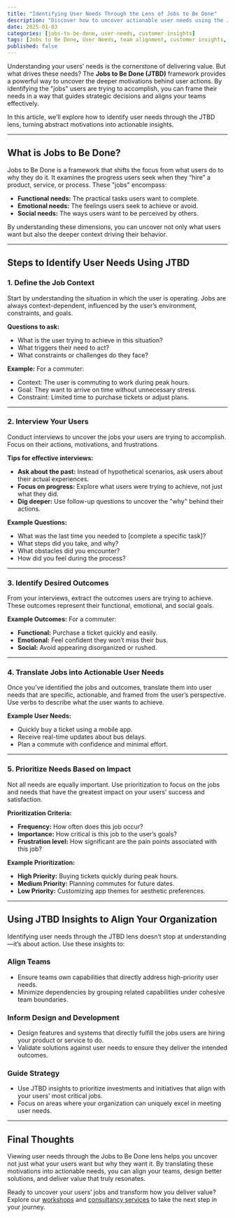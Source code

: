 ```yaml
---
title: "Identifying User Needs Through the Lens of Jobs to Be Done"
description: "Discover how to uncover actionable user needs using the Jobs to Be Done framework and align your organization to deliver meaningful value."
date: 2025-01-03
categories: [jobs-to-be-done, user-needs, customer-insights]
tags: [Jobs to Be Done, User Needs, team alignment, customer insights, organizational design]
published: false
---
```


Understanding your users’ needs is the cornerstone of delivering value. But what drives these needs? The **Jobs to Be Done (JTBD)** framework provides a powerful way to uncover the deeper motivations behind user actions. By identifying the "jobs" users are trying to accomplish, you can frame their needs in a way that guides strategic decisions and aligns your teams effectively.

In this article, we’ll explore how to identify user needs through the JTBD lens, turning abstract motivations into actionable insights.

---

## What is Jobs to Be Done?

Jobs to Be Done is a framework that shifts the focus from what users do to why they do it. It examines the progress users seek when they “hire” a product, service, or process. These "jobs" encompass:
- **Functional needs:** The practical tasks users want to complete.
- **Emotional needs:** The feelings users seek to achieve or avoid.
- **Social needs:** The ways users want to be perceived by others.

By understanding these dimensions, you can uncover not only what users want but also the deeper context driving their behavior.

---

## Steps to Identify User Needs Using JTBD

### 1. Define the Job Context

Start by understanding the situation in which the user is operating. Jobs are always context-dependent, influenced by the user’s environment, constraints, and goals.

**Questions to ask:**
- What is the user trying to achieve in this situation?
- What triggers their need to act?
- What constraints or challenges do they face?

**Example:**
For a commuter:
- Context: The user is commuting to work during peak hours.
- Goal: They want to arrive on time without unnecessary stress.
- Constraint: Limited time to purchase tickets or adjust plans.

---

### 2. Interview Your Users

Conduct interviews to uncover the jobs your users are trying to accomplish. Focus on their actions, motivations, and frustrations.

**Tips for effective interviews:**
- **Ask about the past:** Instead of hypothetical scenarios, ask users about their actual experiences.
- **Focus on progress:** Explore what users were trying to achieve, not just what they did.
- **Dig deeper:** Use follow-up questions to uncover the "why" behind their actions.

**Example Questions:**
- What was the last time you needed to [complete a specific task]?
- What steps did you take, and why?
- What obstacles did you encounter?
- How did you feel during the process?

---

### 3. Identify Desired Outcomes

From your interviews, extract the outcomes users are trying to achieve. These outcomes represent their functional, emotional, and social goals.

**Example Outcomes:**
For a commuter:
- **Functional:** Purchase a ticket quickly and easily.
- **Emotional:** Feel confident they won’t miss their bus.
- **Social:** Avoid appearing disorganized or rushed.

---

### 4. Translate Jobs into Actionable User Needs

Once you’ve identified the jobs and outcomes, translate them into user needs that are specific, actionable, and framed from the user’s perspective. Use verbs to describe what the user wants to achieve.

**Example User Needs:**
- Quickly buy a ticket using a mobile app.
- Receive real-time updates about bus delays.
- Plan a commute with confidence and minimal effort.

---

### 5. Prioritize Needs Based on Impact

Not all needs are equally important. Use prioritization to focus on the jobs and needs that have the greatest impact on your users’ success and satisfaction.

**Prioritization Criteria:**
- **Frequency:** How often does this job occur?
- **Importance:** How critical is this job to the user’s goals?
- **Frustration level:** How significant are the pain points associated with this job?

**Example Prioritization:**
- **High Priority:** Buying tickets quickly during peak hours.
- **Medium Priority:** Planning commutes for future dates.
- **Low Priority:** Customizing app themes for aesthetic preferences.

---

## Using JTBD Insights to Align Your Organization

Identifying user needs through the JTBD lens doesn’t stop at understanding—it’s about action. Use these insights to:

### Align Teams
- Ensure teams own capabilities that directly address high-priority user needs.
- Minimize dependencies by grouping related capabilities under cohesive team boundaries.

### Inform Design and Development
- Design features and systems that directly fulfill the jobs users are hiring your product or service to do.
- Validate solutions against user needs to ensure they deliver the intended outcomes.

### Guide Strategy
- Use JTBD insights to prioritize investments and initiatives that align with your users’ most critical jobs.
- Focus on areas where your organization can uniquely excel in meeting user needs.

---

## Final Thoughts

Viewing user needs through the Jobs to Be Done lens helps you uncover not just what your users want but why they want it. By translating these motivations into actionable needs, you can align your teams, design better solutions, and deliver value that truly resonates.

Ready to uncover your users’ jobs and transform how you deliver value? Explore our [workshops](/workshops) and [consultancy services](/consultancy) to take the next step in your journey.

